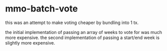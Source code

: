 # mmo-batch-vote

this was an attempt to make voting cheaper by bundling into 1 tx.

the initial implementation of passing an array of weeks to vote for was much more expensive. the second implementation of passing a start/end week is slightly more expensive.
